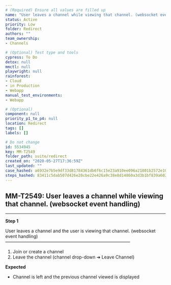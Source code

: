 ```yaml
---
# (Required) Ensure all values are filled up
name: "User leaves a channel while viewing that channel. (websocket event handling)"
status: Active
priority: Low
folder: Redirect
authors: ""
team_ownership: 
- Channels

# (Optional) Test type and tools
cypress: To Do
detox: null
mmctl: null
playwright: null
rainforest: 
- Cloud
- in Production
- Webapp
manual_test_environments: 
- Webapp

# (Optional)
component: null
priority_p1_to_p4: null
location: Redirect
tags: []
labels: []

# Do not change
id: 5534945
key: MM-T2549
folder_path: suite/redirect
created_on: "2020-05-27T17:36:59Z"
last_updated: ""
case_hashed: a6932e7b5e9df33d81784361db6f6c15e23a910ee096a21801b2572e1022e70e632dd397a471ed2d58d8e2b0e83cd66b
steps_hashed: 83411c5dab507d426e20cbe22e426a9c38e8d14860a3d3b1bf839a6025c79bf307f9d65740eb9a7f212b7088c98e46f6
---
```


## MM-T2549: User leaves a channel while viewing that channel. (websocket event handling)

---

**Step 1**

User leaves a channel and the user is viewing that channel. (websocket event handling)\
————————————————————————————

1. Join or create a channel
2. Leave the channel (channel drop-down ➜ Leave Channel)

**Expected**

- Channel is left and the previous channel viewed is displayed
